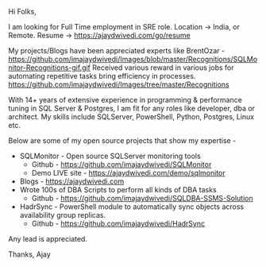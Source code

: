 Hi Folks,

I am looking for Full Time employment in SRE role.
Location -> India, or Remote.
Resume -> https://ajaydwivedi.com/go/resume

My projects/Blogs have been appreciated experts like BrentOzar - https://github.com/imajaydwivedi/Images/blob/master/Recognitions/SQLMonitor-Recognitions-gif.gif
Received various reward in various jobs for automating repetitive tasks bring efficiency in processes. https://github.com/imajaydwivedi/Images/tree/master/Recognitions

With 14+ years of extensive experience in programming & performance tuning in SQL Server & Postgres, I am fit for any roles like developer, dba or architect.
My skills include SQLServer, PowerShell, Python, Postgres, Linux etc.

Below are some of my open source projects that show my expertise -

- SQLMonitor - Open source SQLServer monitoring tools
  - Github - https://github.com/imajaydwivedi/SQLMonitor
  - Demo LIVE site - https://ajaydwivedi.com/demo/sqlmonitor
- Blogs - https://ajaydwivedi.com
- Wrote 100s of DBA Scripts to perform all kinds of DBA tasks
  - Github - https://github.com/imajaydwivedi/SQLDBA-SSMS-Solution
- HadrSync - PowerShell module to automatically sync objects across availability group replicas.
  - Github - https://github.com/imajaydwivedi/HadrSync

Any lead is appreciated.

Thanks,
Ajay